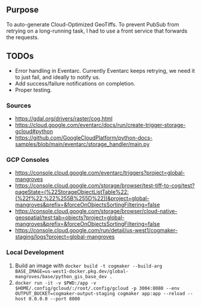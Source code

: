 ## Purpose
To auto-generate Cloud-Optimized GeoTiffs.
To prevent PubSub from retrying on a long-running task, I had to use a front service that forwards the requests.

## TODOs
- Error handling in Eventarc.  Currently Eventarc keeps retrying, we need it to just fail, and ideally to notify us.
- Add success/failure notifications on completion.
- Proper testing.

### Sources
- https://gdal.org/drivers/raster/cog.html
- https://cloud.google.com/eventarc/docs/run/create-trigger-storage-gcloud#python
- https://github.com/GoogleCloudPlatform/python-docs-samples/blob/main/eventarc/storage_handler/main.py

### GCP Consoles
- https://console.cloud.google.com/eventarc/triggers?project=global-mangroves
- https://console.cloud.google.com/storage/browser/test-tiff-to-cog/test?pageState=(%22StorageObjectListTable%22:(%22f%22:%22%255B%255D%22))&project=global-mangroves&prefix=&forceOnObjectsSortingFiltering=false
- https://console.cloud.google.com/storage/browser/cloud-native-geospatial/test;tab=objects?project=global-mangroves&prefix=&forceOnObjectsSortingFiltering=false
- https://console.cloud.google.com/run/detail/us-west1/cogmaker-staging/logs?project=global-mangroves

### Local Development
1. Build an image with `docker build -t cogmaker --build-arg BASE_IMAGE=us-west1-docker.pkg.dev/global-mangroves/base/python_gis_base_dev .`
2. `docker run -it -v $PWD:/app -v $HOME/.config/gcloud/:/root/.config/gcloud -p 3004:8080 --env OUTPUT_BUCKET=cogmaker-output-staging cogmaker app:app --reload --host 0.0.0.0 --port 8080`
